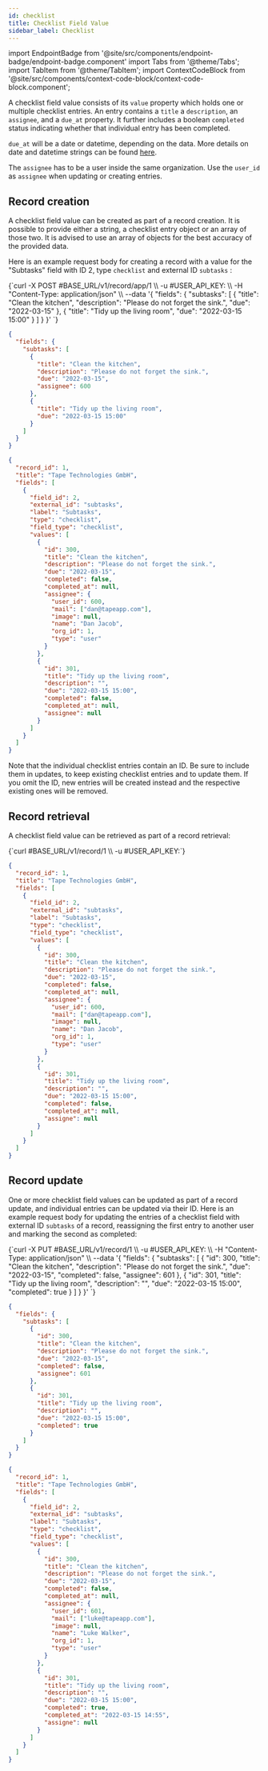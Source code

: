 ```yaml
---
id: checklist
title: Checklist Field Value
sidebar_label: Checklist
---
```


import EndpointBadge from '@site/src/components/endpoint-badge/endpoint-badge.component'
import Tabs from '@theme/Tabs';
import TabItem from '@theme/TabItem';
import ContextCodeBlock from '@site/src/components/context-code-block/context-code-block.component';

A checklist field value consists of its `value` property which holds one or multiple checklist entries. An entry contains a `title` a `description`, an `assignee`, and a `due_at` property. It further includes a boolean `completed` status indicating whether that individual entry has been completed.

`due_at` will be a date or datetime, depending on the data. More details on date and datetime strings can be found [here](/docs/api/date-timezone).

The `assignee` has to be a user inside the same organization. Use the `user_id` as `assignee` when updating or creating entries.

## Record creation

<EndpointBadge method="POST" url="https://api.tapeapp.com/v1/record/app/{app_id}" />

A checklist field value can be created as part of a record creation. It is possible to provide either a string, a checklist entry object or an array of those two. It is advised to use an array of objects for the best accuracy of the provided data.

Here is an example request body for creating a record with a value for the "Subtasks" field with ID 2, type `checklist` and external ID `subtasks` :

<Tabs defaultValue="curl">

<TabItem value="curl" label="cURL">
<ContextCodeBlock language="shell" title='➡️      Request'>
{`curl -X POST #BASE_URL/v1/record/app/1  \\
  -u #USER_API_KEY: \\
  -H "Content-Type: application/json" \\
  --data '{
    "fields": {
      "subtasks": 
        [
            {
                "title": "Clean the kitchen",
                "description": "Please do not forget the sink.",
                "due": "2022-03-15"
            },
            {
                "title": "Tidy up the living room",
                "due": "2022-03-15 15:00"
            }
        ]
    }
  }' 
`}
</ContextCodeBlock>
</TabItem>

<TabItem value="json" label="JSON">

```json title="➡️      Request">
{
  "fields": {
    "subtasks": [
      {
        "title": "Clean the kitchen",
        "description": "Please do not forget the sink.",
        "due": "2022-03-15",
        "assignee": 600
      },
      {
        "title": "Tidy up the living room",
        "due": "2022-03-15 15:00"
      }
    ]
  }
}
```

</TabItem>
</Tabs>

```json title="⬅️      Response"
{
  "record_id": 1,
  "title": "Tape Technologies GmbH",
  "fields": [
    {
      "field_id": 2,
      "external_id": "subtasks",
      "label": "Subtasks",
      "type": "checklist",
      "field_type": "checklist",
      "values": [
        {
          "id": 300,
          "title": "Clean the kitchen",
          "description": "Please do not forget the sink.",
          "due": "2022-03-15",
          "completed": false,
          "completed_at": null,
          "assignee": {
            "user_id": 600,
            "mail": ["dan@tapeapp.com"],
            "image": null,
            "name": "Dan Jacob",
            "org_id": 1,
            "type": "user"
          }
        },
        {
          "id": 301,
          "title": "Tidy up the living room",
          "description": "",
          "due": "2022-03-15 15:00",
          "completed": false,
          "completed_at": null,
          "assignee": null
        }
      ]
    }
  ]
}
```

Note that the individual checklist entries contain an ID. Be sure to include them in updates, to keep existing checklist entries and to update them. If you omit the ID, new entries will be created instead and the respective existing ones will be removed.

## Record retrieval

<EndpointBadge method="GET" url="https://api.tapeapp.com/v1/record/{record_id}" />

A checklist field value can be retrieved as part of a record retrieval:

<ContextCodeBlock language="shell" title='➡️      Request'>
{`curl #BASE_URL/v1/record/1 \\
  -u #USER_API_KEY:`}
</ContextCodeBlock>

```json title='⬅️      Response'
{
  "record_id": 1,
  "title": "Tape Technologies GmbH",
  "fields": [
    {
      "field_id": 2,
      "external_id": "subtasks",
      "label": "Subtasks",
      "type": "checklist",
      "field_type": "checklist",
      "values": [
        {
          "id": 300,
          "title": "Clean the kitchen",
          "description": "Please do not forget the sink.",
          "due": "2022-03-15",
          "completed": false,
          "completed_at": null,
          "assignee": {
            "user_id": 600,
            "mail": ["dan@tapeapp.com"],
            "image": null,
            "name": "Dan Jacob",
            "org_id": 1,
            "type": "user"
          }
        },
        {
          "id": 301,
          "title": "Tidy up the living room",
          "description": "",
          "due": "2022-03-15 15:00",
          "completed": false,
          "completed_at": null,
          "assigne": null
        }
      ]
    }
  ]
}
```

## Record update

<EndpointBadge method="PUT" url="https://api.tapeapp.com/v1/record/{record_id}" />

One or more checklist field values can be updated as part of a record update, and individual entries can be updated via their ID. Here is an example request body for updating the entries of a checklist field with external ID `subtasks` of a record, reassigning the first entry to another user and marking the second as completed:

<Tabs defaultValue="curl">

<TabItem value="curl" label="cURL">
<ContextCodeBlock language="shell" title='➡️      Request'>
{`curl -X PUT #BASE_URL/v1/record/1  \\
  -u #USER_API_KEY: \\
  -H "Content-Type: application/json" \\
  --data '{
    "fields": {
      "subtasks": 
      [
        {
          "id": 300,
          "title": "Clean the kitchen",
          "description": "Please do not forget the sink.",
          "due": "2022-03-15",
          "completed": false,
          "assignee": 601
        },
        {
          "id": 301,
          "title": "Tidy up the living room",
          "description": "",
          "due": "2022-03-15 15:00",
          "completed": true
        }
      ]
    }
  }' 
`}
</ContextCodeBlock>
</TabItem>

<TabItem value="json" label="JSON">

```json title="➡️      Request">
{
  "fields": {
    "subtasks": [
      {
        "id": 300,
        "title": "Clean the kitchen",
        "description": "Please do not forget the sink.",
        "due": "2022-03-15",
        "completed": false,
        "assignee": 601
      },
      {
        "id": 301,
        "title": "Tidy up the living room",
        "description": "",
        "due": "2022-03-15 15:00",
        "completed": true
      }
    ]
  }
}
```

</TabItem>
</Tabs>

```json title='⬅️      Response'
{
  "record_id": 1,
  "title": "Tape Technologies GmbH",
  "fields": [
    {
      "field_id": 2,
      "external_id": "subtasks",
      "label": "Subtasks",
      "type": "checklist",
      "field_type": "checklist",
      "values": [
        {
          "id": 300,
          "title": "Clean the kitchen",
          "description": "Please do not forget the sink.",
          "due": "2022-03-15",
          "completed": false,
          "completed_at": null,
          "assignee": {
            "user_id": 601,
            "mail": ["luke@tapeapp.com"],
            "image": null,
            "name": "Luke Walker",
            "org_id": 1,
            "type": "user"
          }
        },
        {
          "id": 301,
          "title": "Tidy up the living room",
          "description": "",
          "due": "2022-03-15 15:00",
          "completed": true,
          "completed_at": "2022-03-15 14:55",
          "assigne": null
        }
      ]
    }
  ]
}
```
